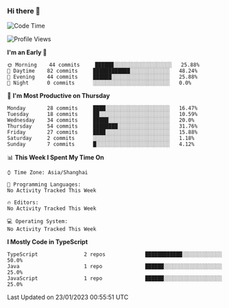 ### Hi there 👋

<!--
**waynelwz/waynelwz** is a ✨ _special_ ✨ repository because its `README.md` (this file) appears on your GitHub profile.

Here are some ideas to get you started:

- 🔭 I’m currently working on ...
- 🌱 I’m currently learning ...
- 👯 I’m looking to collaborate on ...
- 🤔 I’m looking for help with ...
- 💬 Ask me about ...
- 📫 How to reach me: ...
- 😄 Pronouns: ...
- ⚡ Fun fact: ...
-->

<!--START_SECTION:waka-->
![Code Time](http://img.shields.io/badge/Code%20Time-948%20hrs%2011%20mins-blue)

![Profile Views](http://img.shields.io/badge/Profile%20Views-0-blue)

**I'm an Early 🐤** 

```text
🌞 Morning    44 commits     ██████░░░░░░░░░░░░░░░░░░░   25.88% 
🌆 Daytime    82 commits     ████████████░░░░░░░░░░░░░   48.24% 
🌃 Evening    44 commits     ██████░░░░░░░░░░░░░░░░░░░   25.88% 
🌙 Night      0 commits      ░░░░░░░░░░░░░░░░░░░░░░░░░   0.0%

```
📅 **I'm Most Productive on Thursday** 

```text
Monday       28 commits     ████░░░░░░░░░░░░░░░░░░░░░   16.47% 
Tuesday      18 commits     ██░░░░░░░░░░░░░░░░░░░░░░░   10.59% 
Wednesday    34 commits     █████░░░░░░░░░░░░░░░░░░░░   20.0% 
Thursday     54 commits     ████████░░░░░░░░░░░░░░░░░   31.76% 
Friday       27 commits     ████░░░░░░░░░░░░░░░░░░░░░   15.88% 
Saturday     2 commits      ░░░░░░░░░░░░░░░░░░░░░░░░░   1.18% 
Sunday       7 commits      █░░░░░░░░░░░░░░░░░░░░░░░░   4.12%

```


📊 **This Week I Spent My Time On** 

```text
⌚︎ Time Zone: Asia/Shanghai

💬 Programming Languages: 
No Activity Tracked This Week

🔥 Editors: 
No Activity Tracked This Week

💻 Operating System: 
No Activity Tracked This Week

```

**I Mostly Code in TypeScript** 

```text
TypeScript               2 repos             ████████████░░░░░░░░░░░░░   50.0% 
Java                     1 repo              ██████░░░░░░░░░░░░░░░░░░░   25.0% 
JavaScript               1 repo              ██████░░░░░░░░░░░░░░░░░░░   25.0%

```



 Last Updated on 23/01/2023 00:55:51 UTC
<!--END_SECTION:waka-->
